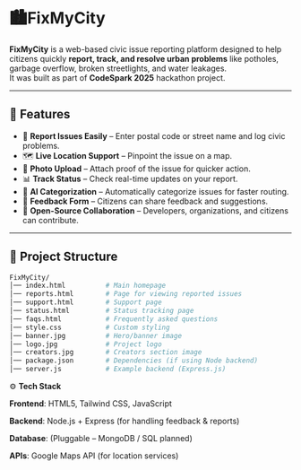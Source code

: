 # 🏙️**FixMyCity**

**FixMyCity** is a web-based civic issue reporting platform designed to help citizens quickly **report, track, and resolve urban problems** like potholes, garbage overflow, broken streetlights, and water leakages.  
It was built as part of **CodeSpark 2025** hackathon project.

---

## 🚀 **Features**
- 📍 **Report Issues Easily** – Enter postal code or street name and log civic problems.  
- 🗺️ **Live Location Support** – Pinpoint the issue on a map.  
- 📸 **Photo Upload** – Attach proof of the issue for quicker action.  
- 📊 **Track Status** – Check real-time updates on your report.  
- 🤖 **AI Categorization** – Automatically categorize issues for faster routing.  
- 💌 **Feedback Form** – Citizens can share feedback and suggestions.  
- 🔗 **Open-Source Collaboration** – Developers, organizations, and citizens can contribute.

---

## 📂 Project Structure
```bash
FixMyCity/
│── index.html          # Main homepage
│── reports.html        # Page for viewing reported issues
│── support.html        # Support page
│── status.html         # Status tracking page
│── faqs.html           # Frequently asked questions
│── style.css           # Custom styling
│── banner.jpg          # Hero/banner image
│── logo.jpg            # Project logo
│── creators.jpg        # Creators section image
│── package.json        # Dependencies (if using Node backend)
│── server.js           # Example backend (Express.js)
```
⚙️ **Tech Stack**

**Frontend**: HTML5, Tailwind CSS, JavaScript

**Backend**: Node.js + Express (for handling feedback & reports)

**Database**: (Pluggable – MongoDB / SQL planned)

**APIs**: Google Maps API (for location services)

